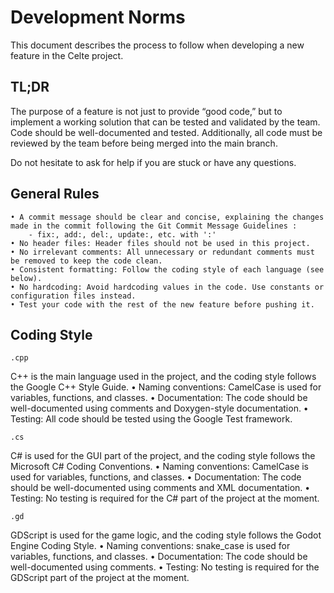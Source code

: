 # Development Norms

This document describes the process to follow when developing a new feature in the Celte project.

## TL;DR

The purpose of a feature is not just to provide “good code,” but to implement a working solution that can be tested and validated by the team. Code should be well-documented and tested. Additionally, all code must be reviewed by the team before being merged into the main branch.

Do not hesitate to ask for help if you are stuck or have any questions.

## General Rules

    • A commit message should be clear and concise, explaining the changes made in the commit following the Git Commit Message Guidelines :
        - fix:, add:, del:, update:, etc. with ':'
	• No header files: Header files should not be used in this project.
	• No irrelevant comments: All unnecessary or redundant comments must be removed to keep the code clean.
	• Consistent formatting: Follow the coding style of each language (see below).
	• No hardcoding: Avoid hardcoding values in the code. Use constants or configuration files instead.
	• Test your code with the rest of the new feature before pushing it.

## Coding Style

`.cpp`

C++ is the main language used in the project, and the coding style follows the Google C++ Style Guide.
	•    Naming conventions: CamelCase is used for variables, functions, and classes.
	•    Documentation: The code should be well-documented using comments and Doxygen-style documentation.
	•    Testing: All code should be tested using the Google Test framework.

`.cs`

C# is used for the GUI part of the project, and the coding style follows the Microsoft C# Coding Conventions.
	•    Naming conventions: CamelCase is used for variables, functions, and classes.
	•    Documentation: The code should be well-documented using comments and XML documentation.
	•    Testing: No testing is required for the C# part of the project at the moment.

`.gd`

GDScript is used for the game logic, and the coding style follows the Godot Engine Coding Style.
	•    Naming conventions: snake_case is used for variables, functions, and classes.
	•    Documentation: The code should be well-documented using comments.
	•    Testing: No testing is required for the GDScript part of the project at the moment.
